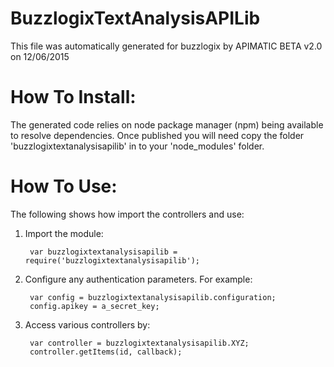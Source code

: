 BuzzlogixTextAnalysisAPILib
=================
This file was automatically generated for buzzlogix by APIMATIC BETA v2.0 on 12/06/2015


How To Install: 
=============
The generated code relies on node package manager (npm) being available to resolve dependencies.
Once published you will need copy the folder 'buzzlogixtextanalysisapilib' in to your 'node_modules' folder.

  
How To Use:
===========
The following shows how import the controllers and use:

1) Import the module:

        var buzzlogixtextanalysisapilib = require('buzzlogixtextanalysisapilib');
2) Configure any authentication parameters. For example:

        var config = buzzlogixtextanalysisapilib.configuration;
        config.apikey = a_secret_key;

3) Access various controllers by:

        var controller = buzzlogixtextanalysisapilib.XYZ;
        controller.getItems(id, callback);
    

